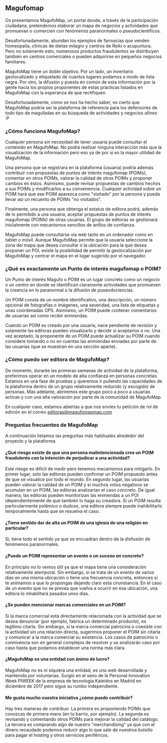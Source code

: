 ## Magufomap

Os presentamos MagufoMap, un portal donde, a través de la participación ciudadana, pretendemos elaborar un mapa de negocios y actividades que promuevan o comercien con fenómenos paranormales o pseudocientíficos.

Desafortunadamente, abundan los ejemplos de farmacias que venden homeopatía, clínicas de dietas milagro y centros de Reiki o acupuntura. Pero no solamente esto, numerosos productos fraudulentos se distribuyen también en centros comerciales o pueden adquirirse en pequeños negocios familiares.

MagufoMap tiene un doble objetivo. Por un lado, un inventario geolocalizado y etiquetado de cuantos lugares podamos a modo de lista negra. Por otro, la difusión y puesta en común de esta información por la gente hacia los propios proponentes de estas prácticas listados en MagufoMap con la esperanza de que rectifiquen.

Desafortunadamente, como se nos ha hecho saber, es cierto que MagufoMap podría ser la plataforma de referencia para los defensores de todo tipo de magufadas en su búsqueda de actividades y negocios afines :P

### ¿Cómo funciona MagufoMap?

Cualquier persona sin necesidad de tener usuaria puede consultar el contenido en MagufoMap. No podrá realizar ninguna interacción más que la visualización de la información pero eso ya de por sí es la mayor utilidad de MagufoMap.

Una persona que se registrara en la plataforma (usuaria) podría además contribuir con propuestas de puntos de interés magufomap (POIMs), comentar en otros POIMs, valorar la calidad de otros POIMs y proponer cambios en éstos. Asimismo, puede revisar propuestas de cambios hechos a sus POIMs y modificarlos a su conveniencia. Cualquier actividad sobre un POIM hará que ese POIM aparezca como "visitado" por la persona y pueda llevar así un recuento de POIMs "no visitados".

Finalmente, una persona que obtenga el estatus de editora podrá, además de lo permitido a una usuaria, aceptar propuestas de puntos de interés magufomap (POIMs) de otras usuarias. El grupo de editoras se gestionará inicialmente con mecanismos sencillos de anillos de confianza.

MagufoMap puede consultarse vía web tanto en un ordenador como en tablet o móvil. Aunque MagufoMap permite que la usuaria seleccione la zona del mapa que desea consultar o la ubicación para la que desea proponer un POI, existe la posibilidad de permitir la geolocalización por MagufoMap y centrar el mapa en el lugar sugerido por el navegador.

### ¿Qué es exactamente un Punto de interés magufomap o POIM?

Un Punto de interés Magufo o POIM es un lugar concreto como un negocio o un centro en donde se identifican claramente actividades que promueven la creencia en lo paranormal o la difusión de puseodociencias. 

Un POIM consta de un nombre identificativo, una descripción, un número opcional de fotografías o imágenes, una severidad, una lista de etiquetas y unas coordenadas GPS. Asimismo, un POIM puede contener comentarios de usuarias así como recibir enmiendas.

Cuando un POIM es creado por una usuaria, nace pendiente de revisión y solamente las editoras pueden visualizarlo y decidir si aceptarlos o no. Una vez aceptado, la proponente de un POIM puede actualizar su POIM cuando considere tomando o no en cuentas las enmiendas enviadas por parte de las usuarias (que se muestran en una sección aparte).

### ¿Cómo puedo ser editora de MagufoMap?

De momento, durante las primeras semanas de actividad de la plataforma, preferimos operar en un modelo de alta confianza en personas concretas. Estamos en una fase de pruebas y queremos ir puliendo las capacidades de la plataforma dentro de un grupo relativamente reducido (y escogido) de personas. Más adelante, abriremos este grupo poco a poco a usuarias activas y con una alta valoración por parte de la comunidad de MagufoMap.

En cualquier caso, estamos abiertas a que nos envíes tu petición de rol de edición en el correo editoras@magufomapmap.com

### Preguntas frecuentes de MagufoMap

A continuación listamos las preguntas más habituales alrededor del proyecto y la plataforma.

#### ¿Qué riesgo existe de que una persona malintencionada cree un POIM fraudulento con la intención de perjudicar a una actividad?

Este riesgo es difícil de medir pero tenemos mecanismos para mitigarlo. En primer lugar, solo las editoras pueden confirmar un POIM propuesto antes de que se visualice por todo el mundo. En segundo lugar, las usuarias pueden valorar la calidad de un POIM y si muchos votos negativos se acumulan en un POIM, las editoras analizarían el caso concreto. De igual manera, las editoras pueden monitorizan las enmiendas a un POI idependientemente de que también lo haga su creadora. Si un POIM resulta particularmente polémico o dudoso, una editora siempre puede inahibilitarlo temporalmente hasta que se resuelva el caso.

#### ¿Tiene sentido dar de alta un POIM de una iglesia de una religión en particular?

Sí, tiene todo el sentido ya que se encuadran dentro de la disfusión de fenómenos paranormales.

#### ¿Puede un POIM representar un evento o un suceso en concreto?

En principio no lo vemos útil ya que el mapa tiene una consideración relativamente atemporal. Sin embargo, si se trata de un evento de varios días en una misma ubicación o tiene una frecuencia concreta, entonces sí te animamos a que lo propongas dejando claro esta cirunstancia. En el caso de un evento que no se prevea que vuelva a ocurrir en esa ubicación, una editora lo inhabilitará pasados unos días.

#### ¿Se pueden mencionar marcas comerciales en un POIM?

Si la marca comercial está directamente relacionada con la actividad que se desea denunciar (por ejemplo, fabrica un determinado producto), es legítimo citarla. Sin embargo, si la marca comercial patrocina o coexiste con la actividad sin una relación directa, sugerimos proponer el POIM sin citarla y comunicar a la marca comercial su existencia. Los casos de patrocinio o connivencia son en general complejos de resolver y se analizarán caso por caso hasta que podamos establecer una norma más clara.

#### ¿MagufoMap es una entidad con ánimo de lucro?

MagufoMap no es ni siquiera una entidad, es una web desarrollada y mantenida por voluntarias. Surgió en el seno de la Personal Innovation Week PIWEEK de la empresa de tecnología Kaleidos en Madrid en diciembre de 2017 pero sigue su rumbo independiente.

#### Me gusta mucho vuestra iniciativa ¿cómo puedo contribuir?

Hay tres maneras de contribuir. La primera es proponiendo POIMs que conozcas de primera mano (en tu barrio, por ejemplo). La segunda es revisando y comentando otros POIMs para mejorar la calidad del catálogo. La tercera es comprando algo de nuestro "merchandising" ya que con el dinero recaudado podemos reducir algo lo que sale de nuestros bolsillo para pagar el hosting y otros servicios periféricos.
